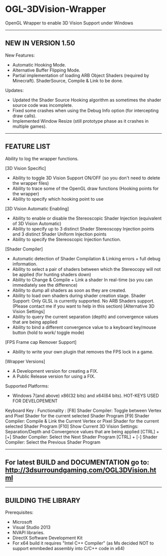 # OGL-3DVision-Wrapper
OpenGL Wrapper to enable 3D Vision Support under Windows


-------------------
NEW IN VERSION 1.50
-------------------

New Features:
- Automatic Hooking Mode.
- Alternative Buffer Flipping Mode.
- Partial implementation of loading ARB Object Shaders (required by Minecraft). ShaderSource, Compile & Link to be done.

Updates:
- Updated the Shader Source Hooking algorithm as sometimes the shader source code was incomplete.
- Fixed some crashes when using the Debug Info option (for intercepting draw calls).
- Implemented Window Resize (still prototype phase as it crashes in multiple games).

-------------------
FEATURE LIST
-------------------

Ability to log the wrapper functions.

[3D Vision Specific]
- Ability to toggle 3D Vision Support ON/OFF (so you don't need to delete the wrapper files)
- Ability to trace some of the OpenGL draw functions (Hooking points for the wrapper)
- Ability to specify which hooking point to use

[3D Vision Automatic Enabling]
- Ability to enable or disable the Stereoscopic Shader Injection (equivalent of 3D Vision Automatic)
- Ability to specify up to 3 distinct Shader Stereoscopy Injection points and 3 distinct Shader Uniform Injection points
- Ability to specify the Stereoscopic Injection function.

[Shader Compiler]
- Automatic detection of Shader Compilation & Linking errors + full debug information.
- Ability to select a pair of shaders between which the Stereocopy will not be applied (for hunting shaders down)
- Ability to Change & Compile + Link a shader In real-time (so you can immediately see the difference)
- Ability to dump all shaders as soon as they are created.
- Ability to load own shaders during shader creation stage.
Shader Support: Only GLSL is currently supported. No ARB Shaders support. (Please contact me if you want to help in this section)
[Alternative 3D Vision Settings]
- Ability to query the current separation (depth) and convergence values that are being applied
- Ability to bind a different convergence value to a keyboard key/mouse button (hold to work/ toggle mode)

[FPS Frame cap Remover Support]
- Ability to write your own plugin that removes the FPS lock in a game.

[Wrapper Versions]
- A Development version for creating a FIX.
- A Public Release version for using a FIX.

Supported Platforms: 
- Windows 7(and above) x86(32 bits) and x64(64 bits).
HOT-KEYS USED FOR DEVELOPEMENT

Keyboard Key :
Functionality :
[F8]	Shader Compiler: Toggle between Vertex and Pixel Shader for the current selected Shader Program
[F9]	Shader Compiler: Compile & Link the Current Vertex or Pixel Shader for the current selected Shader Program
[F10]	Show Current 3D Vision Settings: Separation/Depth and Convergence values that are being applied
[CTRL] + [+]	Shader Compiler: Select the Next Shader Program
[CTRL] + [-]	Shader Compiler: Select the Previous Shader Program

-------------------
For latest BUILD and DOCUMENTATION go to: http://3dsurroundgaming.com/OGL3DVision.html
-------------------


-------------------
BUILDING THE LIBRARY
-------------------

Prerequisites:
- Microsoft 
- Visual Studio 2013
- NVAPI libraries.
- DirectX Software Development Kit
- For x64 build it requires "Intel C++ Compiler" (as Ms decided NOT to support emmbeded assembly into C/C++ code in x64)

